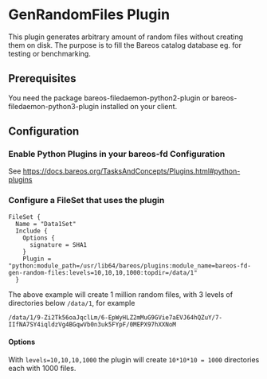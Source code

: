 # GenRandomFiles Plugin

This plugin generates arbitrary amount of random files without creating them on disk. The purpose is to fill the Bareos catalog database eg. for testing or benchmarking.

## Prerequisites

You need the package bareos-filedaemon-python2-plugin or bareos-filedaemon-python3-plugin  installed on your client.

## Configuration

### Enable Python Plugins in your bareos-fd Configuration

See https://docs.bareos.org/TasksAndConcepts/Plugins.html#python-plugins

### Configure a FileSet that uses the plugin
```
FileSet {
  Name = "Data1Set"
  Include {
    Options {
      signature = SHA1
    }
    Plugin = "python:module_path=/usr/lib64/bareos/plugins:module_name=bareos-fd-gen-random-files:levels=10,10,10,1000:topdir=/data/1"
  }
```

The above example will create 1 million random files, with 3 levels of directories below `/data/1`, for example

```
/data/1/9-Zi2Tk56oaJqclLm/6-EpWyHLZ2mMuG9GVie7aEVJ64hQZuY/7-IIfNA7SY4iqldzVg4BGqwVb0n3uk5FYpF/0MEPX97hXXNoM
```

#### Options ####

With `levels=10,10,10,1000` the plugin will create `10*10*10 = 1000` directories each with 1000 files.
